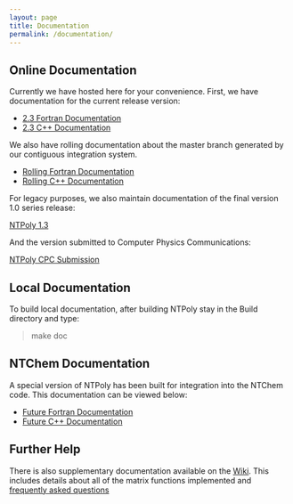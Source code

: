 ```yaml
---
layout: page
title: Documentation
permalink: /documentation/
---
```


## Online Documentation

Currently we have hosted here for your convenience. First, we have documentation
for the current release version:

* [2.3 Fortran Documentation](../doc/2.3/Fortran/index.html)
* [2.3 C++ Documentation](../doc/2.3/CPlusPlus/index.html)

We also have rolling documentation about the master branch generated by our
contiguous integration system.

* [Rolling Fortran Documentation](../doc/master/Fortran/index.html)
* [Rolling C++ Documentation](../doc/master/CPlusPlus/index.html)

For legacy purposes, we also maintain documentation of the final version 1.0
series release:

[NTPoly 1.3](../doc/1.3/index.html)

And the version submitted to Computer Physics Communications:

[NTPoly CPC Submission](../doc/CPC/index.html)

## Local Documentation

To build local documentation, after building NTPoly stay in the Build directory
and type:

> make doc

## NTChem Documentation

A special version of NTPoly has been built for integration into the NTChem
code. This documentation can be viewed below:

* [Future Fortran Documentation](../doc/NTChem/Fortran/index.html)
* [Future C++ Documentation](../doc/NTChem/CPlusPlus/index.html)

## Further Help

There is also supplementary documentation available on the
[Wiki](https://github.com/william-dawson/NTPoly/wiki). This includes details
about all of the matrix functions implemented and
[frequently asked questions](https://github.com/william-dawson/NTPoly/wiki/Frequently-Asked-Questions)
